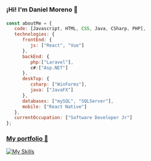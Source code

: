 ### ¡Hi! I'm Daniel Moreno 👋
####
```javascript
const aboutMe = {
   code: [Javascript, HTML, CSS, Java, CSharp, PHP],
   technologies: {
      frontEnd: {
         js: ["React", "Vue"]
      },
      backEnd: {
         php:["Laravel"],
         c#:["Asp.NET"]
      },
      deskTop: {
         csharp: ["WinForms"],
         java: ["JavaFX"]
      },
      databases: ["mySQL", "SQLServer"],
      mobile: ["React Native"]
   },
   currentOccupation: ["Software Developer Jr"]
};
```
### [My portfolio 👋](https://www.portfolio-danielm.site)

[![My Skills](https://skillicons.dev/icons?i=java,vue,react,laravel,figma&theme=light)](https://skillicons.dev)

